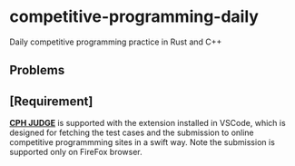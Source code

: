 # competitive-programming-daily
Daily competitive programming practice in Rust and C++

## Problems

## [Requirement]
[**CPH JUDGE**](https://github.com/agrawal-d/cph-submit) is supported with the extension installed in VSCode, which is designed for fetching the test cases and the submission to online competitive programmming sites in a swift way. Note the submission is supported only on FireFox browser.
